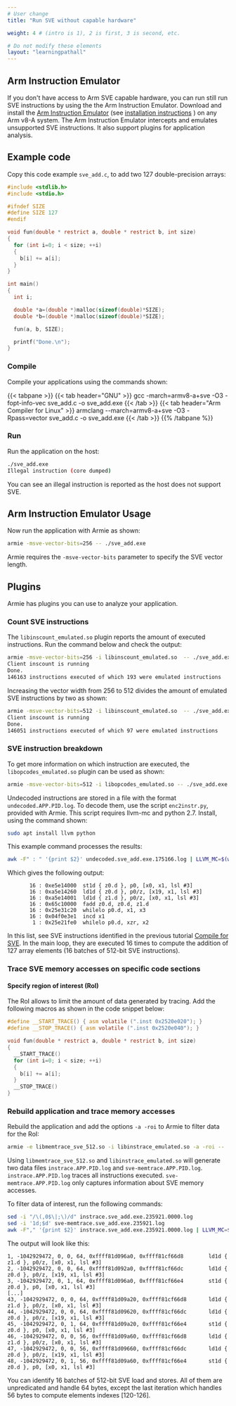 ```yaml
---
# User change
title: "Run SVE without capable hardware"

weight: 4 # (intro is 1), 2 is first, 3 is second, etc.

# Do not modify these elements
layout: "learningpathall"
---
```


## Arm Instruction Emulator

If you don't have access to Arm SVE capable hardware, you can run still run SVE instructions by using the the Arm Instruction Emulator.
Download and install the [Arm Instruction Emulator](https://developer.arm.com/downloads/-/arm-instruction-emulator) (see [installation instructions](/install-guides/armie) ) on any Arm v8-A system. The Arm Instruction Emulator intercepts and emulates unsupported SVE instructions. It also support plugins for application analysis.

## Example code

Copy this code example `sve_add.c`, to add two 127 double-precision arrays:

```c  { line_numbers = "true" }
#include <stdlib.h>
#include <stdio.h>

#ifndef SIZE
#define SIZE 127
#endif

void fun(double * restrict a, double * restrict b, int size)
{
  for (int i=0; i < size; ++i)
  {
    b[i] += a[i];
  }
}

int main() 
{
  int i;

  double *a=(double *)malloc(sizeof(double)*SIZE);
  double *b=(double *)malloc(sizeof(double)*SIZE);

  fun(a, b, SIZE);

  printf("Done.\n");
}
```

### Compile
Compile your applications using the commands shown:

{{< tabpane >}}
  {{< tab header="GNU" >}}
  gcc -march=armv8-a+sve -O3 -fopt-info-vec sve_add.c -o sve_add.exe
  {{< /tab >}}
  {{< tab header="Arm Compiler for Linux" >}}
  armclang --march=armv8-a+sve -O3 -Rpass=vector sve_add.c -o sve_add.exe
  {{< /tab >}}
{{% /tabpane %}}

### Run

Run the application on the host:

```bash {  command_line="user@localhost | 2"  }
./sve_add.exe
Illegal instruction (core dumped)
```
You can see an illegal instruction is reported as the host does not support SVE.

## Arm Instruction Emulator Usage

Now run the application with Armie as shown:

```bash {  command_line="user@localhost" }
armie -msve-vector-bits=256 -- ./sve_add.exe
```
Armie requires the `-msve-vector-bits` parameter to specify the SVE vector length.

## Plugins
Armie has plugins you can use to analyze your application.

### Count SVE instructions

The `libinscount_emulated.so` plugin reports the amount of executed instructions. Run the command below and check the output:

```bash {  command_line="user@localhost | 2-4"  }
armie -msve-vector-bits=256 -i libinscount_emulated.so  -- ./sve_add.exe
Client inscount is running
Done.
146163 instructions executed of which 193 were emulated instructions
```

Increasing the vector width from 256 to 512 divides the amount of emulated SVE instructions by two as shown:

```bash {  command_line="user@localhost | 2-4"  }
armie -msve-vector-bits=512 -i libinscount_emulated.so  -- ./sve_add.exe
Client inscount is running
Done.
146051 instructions executed of which 97 were emulated instructions
```

### SVE instruction breakdown

To get more information on which instruction are executed, the `libopcodes_emulated.so` plugin can be used as shown:

```bash {  command_line="user@localhost" }
armie -msve-vector-bits=512 -i libopcodes_emulated.so -- ./sve_add.exe
```

Undecoded instructions are stored in a file with the format `undecoded.APP.PID.log`. To decode them, use the script `enc2instr.py`, provided with Armie. 
This script requires llvm-mc and python 2.7. Install, using the command shown:

```bash {  command_line="user@localhost" }
sudo apt install llvm python
```

This example command processes the results:

```bash {  command_line="user@localhost" }
awk -F" : " '{print $2}' undecoded.sve_add.exe.175166.log | LLVM_MC=$(which llvm-mc) ./enc2instr.py | awk -F" : " '{print $2}' > decoded.log && paste undecoded.sve_add.exe.175166.log decoded.log
```

Which gives the following output:

```output
       16 : 0xe5e14000  st1d { z0.d }, p0, [x0, x1, lsl #3]
       16 : 0xa5e14260  ld1d { z0.d }, p0/z, [x19, x1, lsl #3]
       16 : 0xa5e14001  ld1d { z1.d }, p0/z, [x0, x1, lsl #3]
       16 : 0x65c10000  fadd z0.d, z0.d, z1.d
       16 : 0x25e31c20  whilelo p0.d, x1, x3
       16 : 0x04f0e3e1  incd x1
        1 : 0x25e21fe0  whilelo p0.d, xzr, x2
```

In this list, see SVE instructions identified in the previous tutorial  [Compile for SVE](/learning-paths/server-and-cloud/sve/sve_compile/). In the main loop, they are executed 16 times to compute the addition of 127 array elements (16 batches of 512-bit SVE instructions).

### Trace SVE memory accesses on specific code sections

#### Specify region of interest (RoI)

The RoI allows to limit the amount of data generated by tracing. Add the following macros as shown in the code snippet below:

```c  { line_numbers = "true" | highlight_lines = "1, 2, 6, 11" }
#define __START_TRACE() { asm volatile (".inst 0x2520e020"); }
#define __STOP_TRACE() { asm volatile (".inst 0x2520e040"); }

void fun(double * restrict a, double * restrict b, int size)
{
  __START_TRACE()
  for (int i=0; i < size; ++i)
  {
    b[i] += a[i];
  }
  __STOP_TRACE()
}
```

### Rebuild application and trace memory accesses

Rebuild the application and add the options `-a -roi` to Armie to filter data for the RoI:

```bash {  command_line="user@localhost" }
armie -e libmemtrace_sve_512.so -i libinstrace_emulated.so -a -roi -- ./sve_add.exe
```

Using `libmemtrace_sve_512.so` and `libinstrace_emulated.so` will generate two data files `instrace.APP.PID.log` and `sve-memtrace.APP.PID.log`. `instrace.APP.PID.log` traces all instructions executed. `sve-memtrace.APP.PID.log` only captures information about SVE memory accesses.

To filter data of interest, run the following commands:

```bash {  command_line="user@localhost" }
sed -i "/\(,0$\|;\)/d" instrace.sve_add.exe.235921.0000.log
sed -i '1d;$d' sve-memtrace.sve_add.exe.235921.log
awk -F"," '{print $2}' instrace.sve_add.exe.235921.0000.log | LLVM_MC=$(which llvm-mc) ./enc2instr.py | awk -F" : " '{print $2}' > mem.log && paste sve-memtrace.sve_add.exe.235921.log mem.log
```

The output will look like this:

```output
1, -1042929472, 0, 0, 64, 0xffff81d096a0, 0xffff81cf66d8        ld1d { z1.d }, p0/z, [x0, x1, lsl #3]
2, -1042929472, 0, 0, 64, 0xffff81d092a0, 0xffff81cf66dc        ld1d { z0.d }, p0/z, [x19, x1, lsl #3]
3, -1042929472, 0, 1, 64, 0xffff81d096a0, 0xffff81cf66e4        st1d { z0.d }, p0, [x0, x1, lsl #3]
[...]
43, -1042929472, 0, 0, 64, 0xffff81d09a20, 0xffff81cf66d8       ld1d { z1.d }, p0/z, [x0, x1, lsl #3]
44, -1042929472, 0, 0, 64, 0xffff81d09620, 0xffff81cf66dc       ld1d { z0.d }, p0/z, [x19, x1, lsl #3]
45, -1042929472, 0, 1, 64, 0xffff81d09a20, 0xffff81cf66e4       st1d { z0.d }, p0, [x0, x1, lsl #3]
46, -1042929472, 0, 0, 56, 0xffff81d09a60, 0xffff81cf66d8       ld1d { z1.d }, p0/z, [x0, x1, lsl #3]
47, -1042929472, 0, 0, 56, 0xffff81d09660, 0xffff81cf66dc       ld1d { z0.d }, p0/z, [x19, x1, lsl #3]
48, -1042929472, 0, 1, 56, 0xffff81d09a60, 0xffff81cf66e4       st1d { z0.d }, p0, [x0, x1, lsl #3]
```

You can identify 16 batches of 512-bit SVE load and stores. All of them are unpredicated and handle 64 bytes, except the last iteration which handles 56 bytes to compute elements indexes [120-126].
